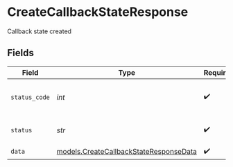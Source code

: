 # CreateCallbackStateResponse

Callback state created


## Fields

| Field                                                                                  | Type                                                                                   | Required                                                                               | Description                                                                            | Example                                                                                |
| -------------------------------------------------------------------------------------- | -------------------------------------------------------------------------------------- | -------------------------------------------------------------------------------------- | -------------------------------------------------------------------------------------- | -------------------------------------------------------------------------------------- |
| `status_code`                                                                          | *int*                                                                                  | :heavy_check_mark:                                                                     | HTTP Response Status Code                                                              | 200                                                                                    |
| `status`                                                                               | *str*                                                                                  | :heavy_check_mark:                                                                     | HTTP Response Status                                                                   | OK                                                                                     |
| `data`                                                                                 | [models.CreateCallbackStateResponseData](../models/createcallbackstateresponsedata.md) | :heavy_check_mark:                                                                     | N/A                                                                                    |                                                                                        |